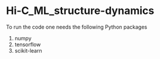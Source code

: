# Hi-C_ML_structure-dynamics

To run the code one needs the following Python packages 
1. numpy
2. tensorflow
3. scikit-learn
